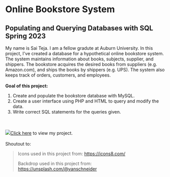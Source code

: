 #                                        Online Bookstore System
##                                        Populating and Querying Databases with SQL Spring 2023

My name is Sai Teja. I am a fellow gradute at Auburn University.
In this project, I've created a database for a hypothetical online bookstore system.
The system maintains information about books, subjects, supplier, and shippers. The
bookstore acquires the desired books from suppliers (e.g. Amazon.com), and ships the
books by shippers (e.g. UPS). The system also keeps track of orders, customers, and
employees.
<br></br>
<strong>Goal of this project:</strong>
1. Create and populate the bookstore database with MySQL.
2. Create a user interface using PHP and HTML to query and modify the data.
3. Write correct SQL statements for the queries given.

  <br></br>
<img src="https://icons8.com/icon/qavUFheymbdd/point"><a href="http://webhome.auburn.edu/~szc0239/">Click here</a> to view my project.
 <br></br>
Shoutout to:
> Icons used in this project from:      https://icons8.com/
>
> Backdrop used in this project from:   https://unsplash.com/@vanschneider
